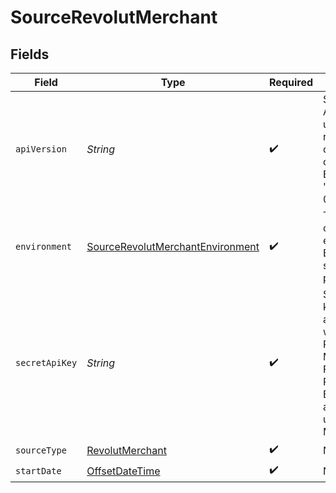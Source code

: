 # SourceRevolutMerchant


## Fields

| Field                                                                                                                                       | Type                                                                                                                                        | Required                                                                                                                                    | Description                                                                                                                                 |
| ------------------------------------------------------------------------------------------------------------------------------------------- | ------------------------------------------------------------------------------------------------------------------------------------------- | ------------------------------------------------------------------------------------------------------------------------------------------- | ------------------------------------------------------------------------------------------------------------------------------------------- |
| `apiVersion`                                                                                                                                | *String*                                                                                                                                    | :heavy_check_mark:                                                                                                                          | Specify the API version to use. This is required for certain API calls. Example: '2024-09-01'.                                              |
| `environment`                                                                                                                               | [SourceRevolutMerchantEnvironment](../../models/shared/SourceRevolutMerchantEnvironment.md)                                                 | :heavy_check_mark:                                                                                                                          | The base url of your environment. Either sandbox or production                                                                              |
| `secretApiKey`                                                                                                                              | *String*                                                                                                                                    | :heavy_check_mark:                                                                                                                          | Secret API key to use for authenticating with the Revolut Merchant API. Find it in your Revolut Business account under APIs > Merchant API. |
| `sourceType`                                                                                                                                | [RevolutMerchant](../../models/shared/RevolutMerchant.md)                                                                                   | :heavy_check_mark:                                                                                                                          | N/A                                                                                                                                         |
| `startDate`                                                                                                                                 | [OffsetDateTime](https://docs.oracle.com/javase/8/docs/api/java/time/OffsetDateTime.html)                                                   | :heavy_check_mark:                                                                                                                          | N/A                                                                                                                                         |
